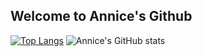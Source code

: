## Welcome to Annice's Github
[![Top Langs](https://github-readme-stats.vercel.app/api/top-langs/?username=AnniceNajafi&layout=donut-vertical&theme=dark&hide=css,html,cmake)](https://github.com/AnniceNajafi/github-readme-stats)
![Annice's GitHub stats](https://github-readme-stats.vercel.app/api?username=AnniceNajafi&show_icons=true&locale=en&theme=dark&rank_icon=github)
<!--
**AnniceNajafi/AnniceNajafi** is a ✨ _special_ ✨ repository because its `README.md` (this file) appears on your GitHub profile.

Here are some ideas to get you started:

- 🔭 I’m currently working on ...
- 🌱 I’m currently learning ...
- 👯 I’m looking to collaborate on ...
- 🤔 I’m looking for help with ...
- 💬 Ask me about ...
- 📫 How to reach me: ...
- 😄 Pronouns: ...
- ⚡ Fun fact: ...
-->
